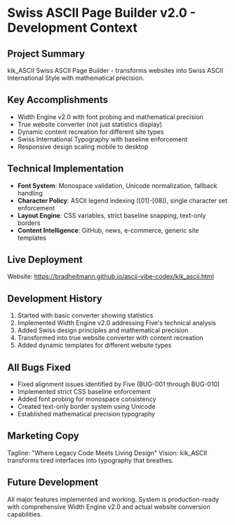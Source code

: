 # Swiss ASCII Page Builder v2.0 - Development Context

## Project Summary
kik_ASCII Swiss ASCII Page Builder - transforms websites into Swiss ASCII International Style with mathematical precision.

## Key Accomplishments
- Width Engine v2.0 with font probing and mathematical precision
- True website converter (not just statistics display)
- Dynamic content recreation for different site types
- Swiss International Typography with baseline enforcement
- Responsive design scaling mobile to desktop

## Technical Implementation
- **Font System**: Monospace validation, Unicode normalization, fallback handling
- **Character Policy**: ASCII legend indexing ([01]-[08]), single character set enforcement
- **Layout Engine**: CSS variables, strict baseline snapping, text-only borders
- **Content Intelligence**: GitHub, news, e-commerce, generic site templates

## Live Deployment
Website: https://bradheitmann.github.io/ascii-vibe-codex/kik_ascii.html

## Development History
1. Started with basic converter showing statistics
2. Implemented Width Engine v2.0 addressing Five's technical analysis
3. Added Swiss design principles and mathematical precision
4. Transformed into true website converter with content recreation
5. Added dynamic templates for different website types

## All Bugs Fixed
- Fixed alignment issues identified by Five (BUG-001 through BUG-010)
- Implemented strict CSS baseline enforcement
- Added font probing for monospace consistency
- Created text-only border system using Unicode
- Established mathematical precision typography

## Marketing Copy
Tagline: "Where Legacy Code Meets Living Design"
Vision: kik_ASCII transforms tired interfaces into typography that breathes.

## Future Development
All major features implemented and working. System is production-ready with comprehensive Width Engine v2.0 and actual website conversion capabilities.